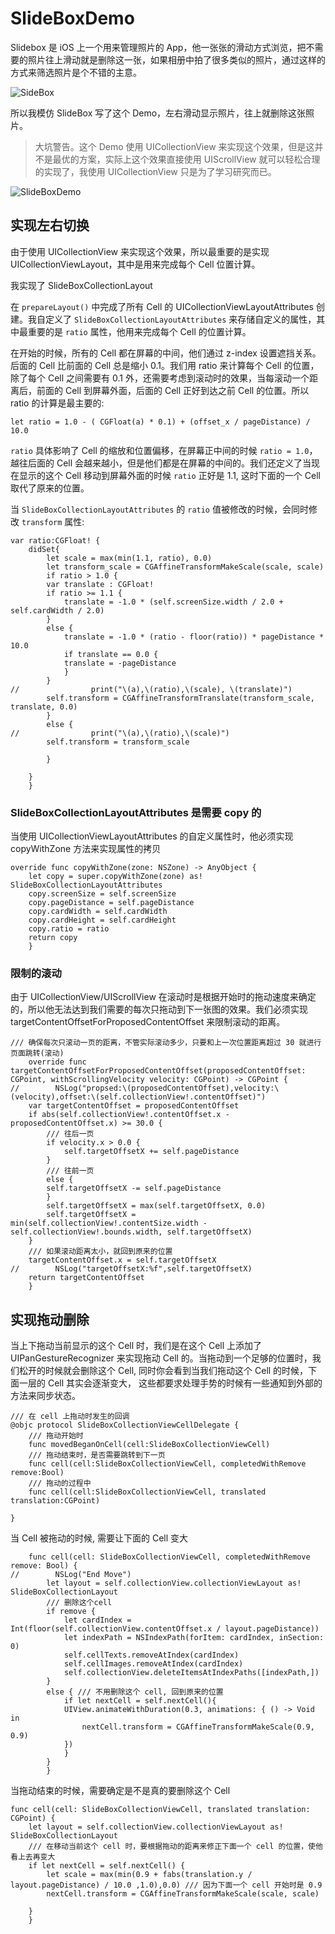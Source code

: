 # SlideBoxDemo

Slidebox 是 iOS 上一个用来管理照片的 App，他一张张的滑动方式浏览，把不需要的照片往上滑动就是删除这一张，如果相册中拍了很多类似的照片，通过这样的方式来筛选照片是个不错的主意。

![SideBox](http://7vihfk.com1.z0.glb.clouddn.com/thumb_IMG_3303_1024.jpg)

所以我模仿 SlideBox 写了这个 Demo，左右滑动显示照片，往上就删除这张照片。

> 大坑警告。这个 Demo 使用 UICollectionView 来实现这个效果，但是这并不是最优的方案，实际上这个效果直接使用 UIScrollView 就可以轻松合理的实现了，我使用 UICollectionView 只是为了学习研究而已。

![SlideBoxDemo](http://7vihfk.com1.z0.glb.clouddn.com/SlideBoxDemo.mov.gif)

## 实现左右切换

由于使用 UICollectionView 来实现这个效果，所以最重要的是实现 UICollectionViewLayout，其中是用来完成每个 Cell 位置计算。

我实现了 SlideBoxCollectionLayout

在 `prepareLayout()` 中完成了所有 Cell 的 UICollectionViewLayoutAttributes 创建。我自定义了 `SlideBoxCollectionLayoutAttributes` 来存储自定义的属性，其中最重要的是 `ratio` 属性，他用来完成每个 Cell 的位置计算。

在开始的时候，所有的 Cell 都在屏幕的中间，他们通过 z-index 设置遮挡关系。后面的 Cell 比前面的 Cell 总是缩小 0.1。我们用 ratio 来计算每个 Cell 的位置，除了每个 Cell 之间需要有 0.1 外，还需要考虑到滚动时的效果，当每滚动一个距离后，前面的 Cell 到屏幕外面，后面的 Cell 正好到达之前 Cell 的位置。所以 ratio 的计算是最主要的:

	let ratio = 1.0 - ( CGFloat(a) * 0.1) + (offset_x / pageDistance) / 10.0

`ratio` 具体影响了 Cell 的缩放和位置偏移，在屏幕正中间的时候 `ratio = 1.0`，越往后面的 Cell 会越来越小，但是他们都是在屏幕的中间的。我们还定义了当现在显示的这个 Cell 移动到屏幕外面的时候 `ratio` 正好是 1.1, 这时下面的一个 Cell 取代了原来的位置。

当 `SlideBoxCollectionLayoutAttributes` 的 `ratio` 值被修改的时候，会同时修改 `transform` 属性:

	var ratio:CGFloat! {
		didSet{
		    let scale = max(min(1.1, ratio), 0.0)
		    let transform_scale = CGAffineTransformMakeScale(scale, scale)
		    if ratio > 1.0 {
			var translate : CGFloat!
			if ratio >= 1.1 {
			    translate = -1.0 * (self.screenSize.width / 2.0 + self.cardWidth / 2.0)
			}
			else {
			    translate = -1.0 * (ratio - floor(ratio)) * pageDistance * 10.0
			    if translate == 0.0 {
				translate = -pageDistance
			    }
			}
	//                print("\(a),\(ratio),\(scale), \(translate)")
			self.transform = CGAffineTransformTranslate(transform_scale, translate, 0.0)
		    }
		    else {
	//                print("\(a),\(ratio),\(scale)")
			self.transform = transform_scale
			
		    }
		    
		}
	    }

### SlideBoxCollectionLayoutAttributes 是需要 copy 的

当使用 UICollectionViewLayoutAttributes 的自定义属性时，他必须实现 copyWithZone 方法来实现属性的拷贝

	override func copyWithZone(zone: NSZone) -> AnyObject {
		let copy = super.copyWithZone(zone) as! SlideBoxCollectionLayoutAttributes
		copy.screenSize = self.screenSize
		copy.pageDistance = self.pageDistance
		copy.cardWidth = self.cardWidth
		copy.cardHeight = self.cardHeight
		copy.ratio = ratio
		return copy
	    }

### 限制的滚动

由于 UICollectionView/UIScrollView 在滚动时是根据开始时的拖动速度来确定的，所以他无法达到我们需要的每次只拖动到下一张图的效果。我们必须实现 targetContentOffsetForProposedContentOffset 来限制滚动的距离。

	/// 确保每次只滚动一页的距离，不管实际滚动多少，只要和上一次位置距离超过 30 就进行页面跳转(滚动)
	    override func targetContentOffsetForProposedContentOffset(proposedContentOffset: CGPoint, withScrollingVelocity velocity: CGPoint) -> CGPoint {
	//        NSLog("propsed:\(proposedContentOffset),velocity:\(velocity),offset:\(self.collectionView!.contentOffset)")
		var targetContentOffset = proposedContentOffset
		if abs(self.collectionView!.contentOffset.x - proposedContentOffset.x) >= 30.0 {
		    /// 往后一页
		    if velocity.x > 0.0 {
			    self.targetOffsetX += self.pageDistance
		    }
		    /// 往前一页
		    else {
			self.targetOffsetX -= self.pageDistance
		    }
		    self.targetOffsetX = max(self.targetOffsetX, 0.0)
		    self.targetOffsetX = min(self.collectionView!.contentSize.width - self.collectionView!.bounds.width, self.targetOffsetX)
		}
		/// 如果滚动距离太小，就回到原来的位置
		targetContentOffset.x = self.targetOffsetX
	//        NSLog("targetOffsetX:%f",self.targetOffsetX)
		return targetContentOffset
	    }


## 实现拖动删除

当上下拖动当前显示的这个 Cell 时，我们是在这个 Cell 上添加了 UIPanGestureRecognizer 来实现拖动 Cell 的。当拖动到一个足够的位置时，我们松开的时候就会删除这个 Cell, 同时你会看到当我们拖动这个 Cell 的时候，下面一层的 Cell 其实会逐渐变大， 这些都要求处理手势的时候有一些通知到外部的方法来同步状态。

	/// 在 cell 上拖动时发生的回调
	@objc protocol SlideBoxCollectionViewCellDelegate {
	    /// 拖动开始时
	    func movedBeganOnCell(cell:SlideBoxCollectionViewCell)
	    /// 拖动结束时，是否需要跳转到下一页
	    func cell(cell:SlideBoxCollectionViewCell, completedWithRemove remove:Bool)
	    /// 拖动的过程中
	    func cell(cell:SlideBoxCollectionViewCell, translated translation:CGPoint)
	    
	}


当 Cell 被拖动的时候, 需要让下面的 Cell 变大

		func cell(cell: SlideBoxCollectionViewCell, completedWithRemove remove: Bool) {
	//        NSLog("End Move")
			let layout = self.collectionView.collectionViewLayout as! SlideBoxCollectionLayout
			/// 删除这个cell
			if remove {
			    let cardIndex = Int(floor(self.collectionView.contentOffset.x / layout.pageDistance))
			    let indexPath = NSIndexPath(forItem: cardIndex, inSection: 0)
			    self.cellTexts.removeAtIndex(cardIndex)
			    self.cellImages.removeAtIndex(cardIndex)
			    self.collectionView.deleteItemsAtIndexPaths([indexPath,])
			}
			else { /// 不用删除这个 cell, 回到原来的位置
			    if let nextCell = self.nextCell(){
				UIView.animateWithDuration(0.3, animations: { () -> Void in
				    nextCell.transform = CGAffineTransformMakeScale(0.9, 0.9)
				})
			    }
			}
		    }

当拖动结束的时候，需要确定是不是真的要删除这个 Cell

	func cell(cell: SlideBoxCollectionViewCell, translated translation: CGPoint) {
		let layout = self.collectionView.collectionViewLayout as! SlideBoxCollectionLayout
		/// 在移动当前这个 cell 时，要根据拖动的距离来修正下面一个 cell 的位置，使他看上去再变大
		if let nextCell = self.nextCell() {
		    let scale = max(min(0.9 + fabs(translation.y / layout.pageDistance) / 10.0 ,1.0),0.0) /// 因为下面一个 cell 开始时是 0.9
		    nextCell.transform = CGAffineTransformMakeScale(scale, scale)
		    
		}
	    }
